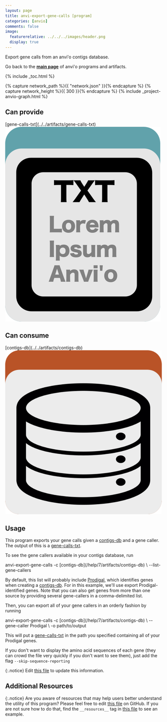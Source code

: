 ```yaml
---
layout: page
title: anvi-export-gene-calls [program]
categories: [anvio]
comments: false
image:
  featurerelative: ../../../images/header.png
  display: true
---
```


Export gene calls from an anvi&#x27;o contigs database.

Go back to the **[main page](../../)** of anvi'o programs and artifacts.


{% include _toc.html %}
<div id="svg" class="subnetwork"></div>
{% capture network_path %}{{ "network.json" }}{% endcapture %}
{% capture network_height %}{{ 300 }}{% endcapture %}
{% include _project-anvio-graph.html %}


## Can provide

<p style="text-align: left" markdown="1"><span class="artifact-p">[gene-calls-txt](../../artifacts/gene-calls-txt) <img src="../../images/icons/TXT.png" class="artifact-icon-mini" /></span></p>

## Can consume

<p style="text-align: left" markdown="1"><span class="artifact-r">[contigs-db](../../artifacts/contigs-db) <img src="../../images/icons/DB.png" class="artifact-icon-mini" /></span></p>

## Usage


This program exports your gene calls given a <span class="artifact-n">[contigs-db](/help/7/artifacts/contigs-db)</span> and a gene caller. The output of this is a <span class="artifact-n">[gene-calls-txt](/help/7/artifacts/gene-calls-txt)</span>. 

To see the gene callers available in your contigs database, run 

<div class="codeblock" markdown="1">
anvi&#45;export&#45;gene&#45;calls &#45;c <span class="artifact&#45;n">[contigs&#45;db](/help/7/artifacts/contigs&#45;db)</span> \
                       &#45;&#45;list&#45;gene&#45;callers
</div>

By default, this list will probably include [Prodigal](https://github.com/hyattpd/Prodigal), which identifies genes when creating a <span class="artifact-n">[contigs-db](/help/7/artifacts/contigs-db)</span>. For in this example, we'll use export Prodigal-identified genes. Note that you can also get genes from more than one source by providing several gene-callers in a comma-delimited list.  

Then, you can export all of your gene callers in an orderly fashion by running 

<div class="codeblock" markdown="1">
anvi&#45;export&#45;gene&#45;calls &#45;c <span class="artifact&#45;n">[contigs&#45;db](/help/7/artifacts/contigs&#45;db)</span> \
                       &#45;&#45;gene&#45;caller Prodigal \
                       &#45;o path/to/output
</div>

This will put a <span class="artifact-n">[gene-calls-txt](/help/7/artifacts/gene-calls-txt)</span> in the path you specified containing all of your Prodigal genes. 

If you don't want to display the amino acid sequences of each gene (they can crowd the file very quickly if you don't want to see them), just add the flag `--skip-sequence-reporting`


{:.notice}
Edit [this file](https://github.com/merenlab/anvio/tree/master/anvio/docs/programs/anvi-export-gene-calls.md) to update this information.


## Additional Resources



{:.notice}
Are you aware of resources that may help users better understand the utility of this program? Please feel free to edit [this file](https://github.com/merenlab/anvio/tree/master/bin/anvi-export-gene-calls) on GitHub. If you are not sure how to do that, find the `__resources__` tag in [this file](https://github.com/merenlab/anvio/blob/master/bin/anvi-interactive) to see an example.
